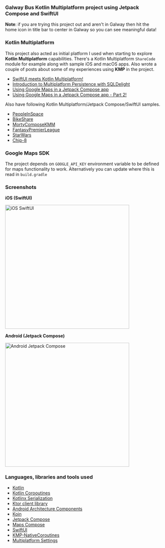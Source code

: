 ### Galway Bus Kotlin Multiplatform project using Jetpack Compose and SwiftUI


**Note**: if you are trying this project out and aren't in Galway then hit the home icon in title bar to center in Galway so you can see meaningful data!


### Kotlin Multiplatform

This project also acted as initial platform I used when starting to explore **Kotlin Multiplatform**
capabilities. There's a Kotlin Multiplatform `ShareCode` module for example along with sample iOS
and macOS apps. Also wrote a couple of posts about some of my experiences using **KMP** in the project.  

* [SwiftUI meets Kotlin Multiplatform!](https://johnoreilly.dev/2019/06/08/swiftui-meetings-kotlin-multiplatform/)
* [Introduction to Multiplatform Persistence with SQLDelight](https://johnoreilly.dev/posts/sqldelight-multiplatform/)
* [Using Google Maps in a Jetpack Compose app](https://johnoreilly.dev/posts/jetpack-compose-google-maps/)
* [Using Google Maps in a Jetpack Compose app - Part 2!](https://johnoreilly.dev/posts/jetpack-compose-google-maps-part2/)

Also have following Kotlin Multiplatform/Jetpack Compose/SwiftUI samples.

* [PeopleInSpace](https://github.com/joreilly/PeopleInSpace)
* [BikeShare](https://github.com/joreilly/BikeShare)
* [MortyComposeKMM](https://github.com/joreilly/MortyComposeKMM)
* [FantasyPremierLeague](https://github.com/joreilly/FantasyPremierLeague)
* [StarWars](https://github.com/joreilly/StarWars)
* [Chip-8](https://github.com/joreilly/chip-8)


### Google Maps SDK

The project depends on `GOOGLE_API_KEY` environment variable to be defined for maps functionality to work.  Alternatively
you can update where this is read in `build.gradle`

### Screenshots 

**iOS (SwiftUI)**

<img width="400" alt="iOS SwiftUI" src="https://user-images.githubusercontent.com/6302/135715829-8e82b20b-d945-4151-98eb-6ecedc0e7c6f.png">

**Android (Jetpack Compose)**

<img width="400" alt="Android Jetpack Compose" src="https://user-images.githubusercontent.com/6302/135715754-55d08490-6055-4a9c-b9ae-4b49fa48eebf.png">


### Languages, libraries and tools used

* [Kotlin](https://kotlinlang.org/)
* [Kotlin Corooutines](https://kotlinlang.org/docs/reference/coroutines-overview.html)
* [Kotlinx Serialization](https://github.com/Kotlin/kotlinx.serialization)
* [Ktor client library](https://github.com/ktorio/ktor)
* [Android Architecture Components](https://developer.android.com/topic/libraries/architecture/index.html)
* [Koin](https://github.com/InsertKoinIO/koin)
* [Jetpack Compose](https://developer.android.com/jetpack/compose)
* [Maps Compose](https://github.com/googlemaps/android-maps-compose)
* [SwiftUI](https://developer.apple.com/documentation/swiftui)
* [KMP-NativeCoroutines](https://github.com/rickclephas/KMP-NativeCoroutines)
* [Multiplatform Settings](https://github.com/russhwolf/multiplatform-settings)

